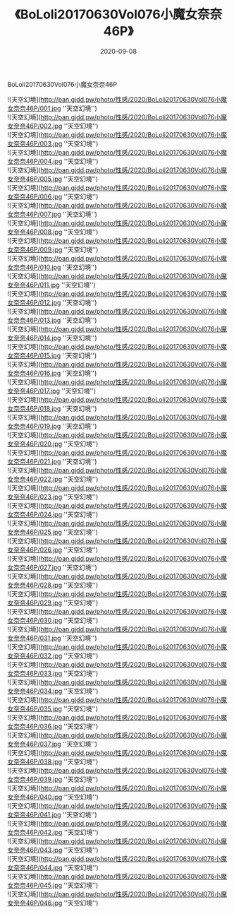 ﻿---
layout: post
title:  《BoLoli20170630Vol076小魔女奈奈46P》
date:   2020-09-08
img: http://pan.gjdd.pw/photo/性感/2020/BoLoli20170630Vol076小魔女奈奈46P/000.jpg
categories: [美女, 性感, 泳衣]
---

BoLoli20170630Vol076小魔女奈奈46P



![天空幻境](http://pan.gjdd.pw/photo/性感/2020/BoLoli20170630Vol076小魔女奈奈46P/001.jpg ''天空幻境'') <br>
![天空幻境](http://pan.gjdd.pw/photo/性感/2020/BoLoli20170630Vol076小魔女奈奈46P/002.jpg ''天空幻境'') <br>
![天空幻境](http://pan.gjdd.pw/photo/性感/2020/BoLoli20170630Vol076小魔女奈奈46P/003.jpg ''天空幻境'') <br>
![天空幻境](http://pan.gjdd.pw/photo/性感/2020/BoLoli20170630Vol076小魔女奈奈46P/004.jpg ''天空幻境'') <br>
![天空幻境](http://pan.gjdd.pw/photo/性感/2020/BoLoli20170630Vol076小魔女奈奈46P/005.jpg ''天空幻境'') <br>
![天空幻境](http://pan.gjdd.pw/photo/性感/2020/BoLoli20170630Vol076小魔女奈奈46P/006.jpg ''天空幻境'') <br>
![天空幻境](http://pan.gjdd.pw/photo/性感/2020/BoLoli20170630Vol076小魔女奈奈46P/007.jpg ''天空幻境'') <br>
![天空幻境](http://pan.gjdd.pw/photo/性感/2020/BoLoli20170630Vol076小魔女奈奈46P/008.jpg ''天空幻境'') <br>
![天空幻境](http://pan.gjdd.pw/photo/性感/2020/BoLoli20170630Vol076小魔女奈奈46P/009.jpg ''天空幻境'') <br>
![天空幻境](http://pan.gjdd.pw/photo/性感/2020/BoLoli20170630Vol076小魔女奈奈46P/010.jpg ''天空幻境'') <br>
![天空幻境](http://pan.gjdd.pw/photo/性感/2020/BoLoli20170630Vol076小魔女奈奈46P/011.jpg ''天空幻境'') <br>
![天空幻境](http://pan.gjdd.pw/photo/性感/2020/BoLoli20170630Vol076小魔女奈奈46P/012.jpg ''天空幻境'') <br>
![天空幻境](http://pan.gjdd.pw/photo/性感/2020/BoLoli20170630Vol076小魔女奈奈46P/013.jpg ''天空幻境'') <br>
![天空幻境](http://pan.gjdd.pw/photo/性感/2020/BoLoli20170630Vol076小魔女奈奈46P/014.jpg ''天空幻境'') <br>
![天空幻境](http://pan.gjdd.pw/photo/性感/2020/BoLoli20170630Vol076小魔女奈奈46P/015.jpg ''天空幻境'') <br>
![天空幻境](http://pan.gjdd.pw/photo/性感/2020/BoLoli20170630Vol076小魔女奈奈46P/016.jpg ''天空幻境'') <br>
![天空幻境](http://pan.gjdd.pw/photo/性感/2020/BoLoli20170630Vol076小魔女奈奈46P/017.jpg ''天空幻境'') <br>
![天空幻境](http://pan.gjdd.pw/photo/性感/2020/BoLoli20170630Vol076小魔女奈奈46P/018.jpg ''天空幻境'') <br>
![天空幻境](http://pan.gjdd.pw/photo/性感/2020/BoLoli20170630Vol076小魔女奈奈46P/019.jpg ''天空幻境'') <br>
![天空幻境](http://pan.gjdd.pw/photo/性感/2020/BoLoli20170630Vol076小魔女奈奈46P/020.jpg ''天空幻境'') <br>
![天空幻境](http://pan.gjdd.pw/photo/性感/2020/BoLoli20170630Vol076小魔女奈奈46P/021.jpg ''天空幻境'') <br>
![天空幻境](http://pan.gjdd.pw/photo/性感/2020/BoLoli20170630Vol076小魔女奈奈46P/022.jpg ''天空幻境'') <br>
![天空幻境](http://pan.gjdd.pw/photo/性感/2020/BoLoli20170630Vol076小魔女奈奈46P/023.jpg ''天空幻境'') <br>
![天空幻境](http://pan.gjdd.pw/photo/性感/2020/BoLoli20170630Vol076小魔女奈奈46P/024.jpg ''天空幻境'') <br>
![天空幻境](http://pan.gjdd.pw/photo/性感/2020/BoLoli20170630Vol076小魔女奈奈46P/025.jpg ''天空幻境'') <br>
![天空幻境](http://pan.gjdd.pw/photo/性感/2020/BoLoli20170630Vol076小魔女奈奈46P/026.jpg ''天空幻境'') <br>
![天空幻境](http://pan.gjdd.pw/photo/性感/2020/BoLoli20170630Vol076小魔女奈奈46P/027.jpg ''天空幻境'') <br>
![天空幻境](http://pan.gjdd.pw/photo/性感/2020/BoLoli20170630Vol076小魔女奈奈46P/028.jpg ''天空幻境'') <br>
![天空幻境](http://pan.gjdd.pw/photo/性感/2020/BoLoli20170630Vol076小魔女奈奈46P/029.jpg ''天空幻境'') <br>
![天空幻境](http://pan.gjdd.pw/photo/性感/2020/BoLoli20170630Vol076小魔女奈奈46P/030.jpg ''天空幻境'') <br>
![天空幻境](http://pan.gjdd.pw/photo/性感/2020/BoLoli20170630Vol076小魔女奈奈46P/031.jpg ''天空幻境'') <br>
![天空幻境](http://pan.gjdd.pw/photo/性感/2020/BoLoli20170630Vol076小魔女奈奈46P/032.jpg ''天空幻境'') <br>
![天空幻境](http://pan.gjdd.pw/photo/性感/2020/BoLoli20170630Vol076小魔女奈奈46P/033.jpg ''天空幻境'') <br>
![天空幻境](http://pan.gjdd.pw/photo/性感/2020/BoLoli20170630Vol076小魔女奈奈46P/034.jpg ''天空幻境'') <br>
![天空幻境](http://pan.gjdd.pw/photo/性感/2020/BoLoli20170630Vol076小魔女奈奈46P/035.jpg ''天空幻境'') <br>
![天空幻境](http://pan.gjdd.pw/photo/性感/2020/BoLoli20170630Vol076小魔女奈奈46P/036.jpg ''天空幻境'') <br>
![天空幻境](http://pan.gjdd.pw/photo/性感/2020/BoLoli20170630Vol076小魔女奈奈46P/037.jpg ''天空幻境'') <br>
![天空幻境](http://pan.gjdd.pw/photo/性感/2020/BoLoli20170630Vol076小魔女奈奈46P/038.jpg ''天空幻境'') <br>
![天空幻境](http://pan.gjdd.pw/photo/性感/2020/BoLoli20170630Vol076小魔女奈奈46P/039.jpg ''天空幻境'') <br>
![天空幻境](http://pan.gjdd.pw/photo/性感/2020/BoLoli20170630Vol076小魔女奈奈46P/040.jpg ''天空幻境'') <br>
![天空幻境](http://pan.gjdd.pw/photo/性感/2020/BoLoli20170630Vol076小魔女奈奈46P/041.jpg ''天空幻境'') <br>
![天空幻境](http://pan.gjdd.pw/photo/性感/2020/BoLoli20170630Vol076小魔女奈奈46P/042.jpg ''天空幻境'') <br>
![天空幻境](http://pan.gjdd.pw/photo/性感/2020/BoLoli20170630Vol076小魔女奈奈46P/043.jpg ''天空幻境'') <br>
![天空幻境](http://pan.gjdd.pw/photo/性感/2020/BoLoli20170630Vol076小魔女奈奈46P/044.jpg ''天空幻境'') <br>
![天空幻境](http://pan.gjdd.pw/photo/性感/2020/BoLoli20170630Vol076小魔女奈奈46P/045.jpg ''天空幻境'') <br>
![天空幻境](http://pan.gjdd.pw/photo/性感/2020/BoLoli20170630Vol076小魔女奈奈46P/046.jpg ''天空幻境'') <br>